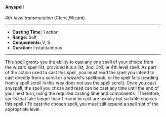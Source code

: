 #### Anyspell
*4th-level transmutation* (Cleric,Wizard)
___
- **Casting Time:** 1 action
- **Range:** Self
- **Components:** V, S
- **Duration:** Instantaneous
---
This spell grants you the ability to cast any one spell
of your choice from the wizard spell list, provided it
is a 1st, 2nd, 3rd, or 4th level spell. As part of the
action used to cast this spell, you must read the
spell you intend to cast directly from a scroll or a
wizard's spellbook, or the spell fails (reading from a
spell scroll in this way does not use the spell scroll).
Once you cast anyspell, the spell you chose and
read can be cast any time until the end of your next
turn, using the required casting time and
components. (Therefore, spells that take longer
than 1 round to cast are usually not suitable choices
this spell.) To cast the chosen spell, you must still
expend a spell slot of the appropriate level. 
